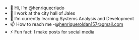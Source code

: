 - 👋 Hi, I’m @henriquecriado
- 🦾 I work at the city hall of Jales
- 🌱 I’m currently learning Systems Analysis and Development
- 📫 How to reach me -@henriqueroldan157@gmail.com
- ⚡ Fun fact: I make posts for social media

<!---
henriquecriado/henriquecriado is a ✨ special ✨ repository because its `README.md` (this file) appears on your GitHub profile.
You can click the Preview link to take a look at your changes.
--->
